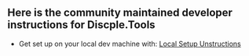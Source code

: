 ## Here is the community maintained developer instructions for Discple.Tools

- Get set up on your local dev machine with: [Local Setup Unstructions](theme-local-setup.md)
